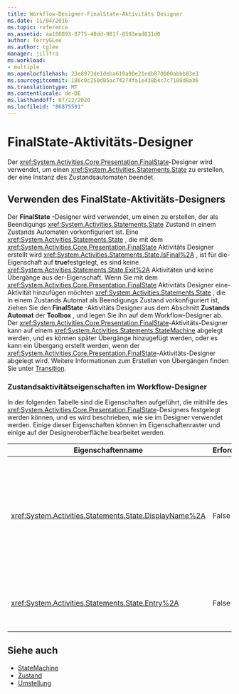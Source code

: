 ```yaml
---
title: Workflow-Designer-FinalState-Aktivitäts Designer
ms.date: 11/04/2016
ms.topic: reference
ms.assetid: aa186893-8775-40dd-981f-8593ead831d0
author: TerryGLee
ms.author: tglee
manager: jillfra
ms.workload:
- multiple
ms.openlocfilehash: 23e8973de1deba610a90e21edb870000abbb03e3
ms.sourcegitcommit: 186c0c250d85ac74274fa1e438b4c7c7108d8a36
ms.translationtype: MT
ms.contentlocale: de-DE
ms.lasthandoff: 07/22/2020
ms.locfileid: "86875591"
---
```

# <a name="finalstate-activity-designer"></a>FinalState-Aktivitäts-Designer

Der <xref:System.Activities.Core.Presentation.FinalState>-Designer wird verwendet, um einen <xref:System.Activities.Statements.State> zu erstellen, der eine Instanz des Zustandsautomaten beendet.

## <a name="using-the-finalstate-activity-designer"></a>Verwenden des FinalState-Aktivitäts-Designers

Der **FinalState** -Designer wird verwendet, um einen zu erstellen, der als Beendigungs <xref:System.Activities.Statements.State> Zustand in einem Zustands Automaten vorkonfiguriert ist. Eine <xref:System.Activities.Statements.State> , die mit dem <xref:System.Activities.Core.Presentation.FinalState> Aktivitäts Designer erstellt wird <xref:System.Activities.Statements.State.IsFinal%2A> , ist für die-Eigenschaft auf **true**festgelegt, es sind keine <xref:System.Activities.Statements.State.Exit%2A> Aktivitäten und keine Übergänge aus der-Eigenschaft. Wenn Sie mit dem <xref:System.Activities.Core.Presentation.FinalState> Aktivitäts Designer eine-Aktivität hinzufügen möchten <xref:System.Activities.Statements.State> , die in einem Zustands Automat als Beendigungs Zustand vorkonfiguriert ist, ziehen Sie den **FinalState** -Aktivitäts Designer aus dem Abschnitt **Zustands Automat** der **Toolbox** , und legen Sie ihn auf dem Workflow-Designer ab. Der <xref:System.Activities.Core.Presentation.FinalState>-Aktivitäts-Designer kann auf einem <xref:System.Activities.Statements.StateMachine> abgelegt werden, und es können später Übergänge hinzugefügt werden, oder es kann ein Übergang erstellt werden, wenn der <xref:System.Activities.Core.Presentation.FinalState>-Aktivitäts-Designer abgelegt wird. Weitere Informationen zum Erstellen von Übergängen finden Sie unter [Transition](../workflow-designer/transition-activity-designer.md).

### <a name="state-activity-properties-in-the-workflow-designer"></a>Zustandsaktivitätseigenschaften im Workflow-Designer

In der folgenden Tabelle sind die Eigenschaften aufgeführt, die mithilfe des <xref:System.Activities.Core.Presentation.FinalState>-Designers festgelegt werden können, und es wird beschrieben, wie sie im Designer verwendet werden. Einige dieser Eigenschaften können im Eigenschaftenraster und einige auf der Designeroberfläche bearbeitet werden.

|Eigenschaftenname|Erforderlich|Verwendung|
|-|--------------|-|
|<xref:System.Activities.Statements.State.DisplayName%2A>|False|Gibt den benutzerfreundlichen Namen der <xref:System.Activities.Statements.State>Aktivität im Header an. Der Standardwert ist **State**. Der Wert kann im Eigenschaftenraster oder direkt im Header des Aktivitätsdesigners bearbeitet werden. <xref:System.Activities.Statements.State.DisplayName%2A> wird in der Breadcrumbnavigation verwendet, die am oberen Rand des Workflow-Designers angezeigt wird.<br /><br /> Obwohl der <xref:System.Activities.Statements.State.DisplayName%2A> nicht zwingend erforderlich ist, wird empfohlen, einen Anzeigenamen zu verwenden.|
|<xref:System.Activities.Statements.State.Entry%2A>|False|Gibt die Aktion an, die eintritt, wenn ein Übergang in diesen Zustand stattfindet. Dieser Wert kann festgelegt werden, indem Sie eine Aktivität aus der **Toolbox** ziehen und auf dem <xref:System.Activities.Statements.State.Entry%2A> Abschnitt des Zustands ablegen.|

## <a name="see-also"></a>Siehe auch

- [StateMachine](../workflow-designer/statemachine-activity-designer.md)
- [Zustand](../workflow-designer/state-activity-designer.md)
- [Umstellung](../workflow-designer/transition-activity-designer.md)